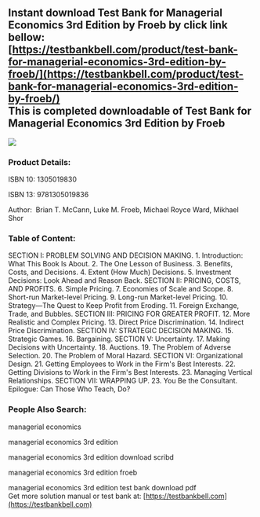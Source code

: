 Instant download **Test Bank for Managerial Economics 3rd Edition by Froeb** by click link bellow:  
[https://testbankbell.com/product/test-bank-for-managerial-economics-3rd-edition-by-froeb/](https://testbankbell.com/product/test-bank-for-managerial-economics-3rd-edition-by-froeb/)  
This is completed downloadable of Test Bank for Managerial Economics 3rd Edition by Froeb
-----------------------------------------------------------------------------------------


![](https://testbankbell.com/wp-content/uploads/2023/05/Managerial-Economics-3e-Froeb.jpg)
### Product Details:


ISBN 10: 1305019830

ISBN 13: 9781305019836

Author:  Brian T. McCann, Luke M. Froeb, Michael Royce Ward, Mikhael Shor


 ### Table of Content:


 SECTION I: PROBLEM SOLVING AND DECISION MAKING. 1. Introduction: What This Book Is About. 2. The One Lesson of Business. 3. Benefits, Costs, and Decisions. 4. Extent (How Much) Decisions. 5. Investment Decisions: Look Ahead and Reason Back. SECTION II: PRICING, COSTS, AND PROFITS. 6. Simple Pricing. 7. Economies of Scale and Scope. 8. Short-run Market-level Pricing. 9. Long-run Market-level Pricing. 10. Strategy—The Quest to Keep Profit from Eroding. 11. Foreign Exchange, Trade, and Bubbles. SECTION III: PRICING FOR GREATER PROFIT. 12. More Realistic and Complex Pricing. 13. Direct Price Discrimination. 14. Indirect Price Discrimination. SECTION IV: STRATEGIC DECISION MAKING. 15. Strategic Games. 16. Bargaining. SECTION V: Uncertainty. 17. Making Decisions with Uncertainty. 18. Auctions. 19. The Problem of Adverse Selection. 20. The Problem of Moral Hazard. SECTION VI: Organizational Design. 21. Getting Employees to Work in the Firm's Best Interests. 22. Getting Divisions to Work in the Firm's Best Interests. 23. Managing Vertical Relationships. SECTION VII: WRAPPING UP. 23. You Be the Consultant. Epilogue: Can Those Who Teach, Do?


  ### People Also Search:


  managerial economics

  managerial economics 3rd edition

  managerial economics 3rd edition download scribd

  managerial economics 3rd edition froeb

  managerial economics 3rd edition test bank download pdf  
   Get more solution manual or test bank at: [https://testbankbell.com](https://testbankbell.com)
